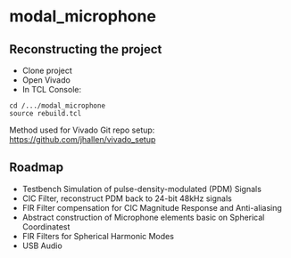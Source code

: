 # modal_microphone

## Reconstructing the project
- Clone project
- Open Vivado
- In TCL Console:
``` 
cd /.../modal_microphone
source rebuild.tcl
```
Method used for Vivado Git repo setup:
https://github.com/jhallen/vivado_setup

## Roadmap
- Testbench Simulation of pulse-density-modulated (PDM) Signals
- CIC Filter, reconstruct PDM back to 24-bit 48kHz signals
- FIR Filter compensation for CIC Magnitude Response and Anti-aliasing
- Abstract construction of Microphone elements basic on Spherical Coordinatest
- FIR Filters for Spherical Harmonic Modes
- USB Audio
